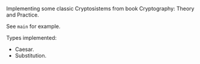 Implementing some classic Cryptosistems from book Cryptography: Theory and Practice.

See `main` for example.

Types implemented:
- Caesar.
- Substitution.
